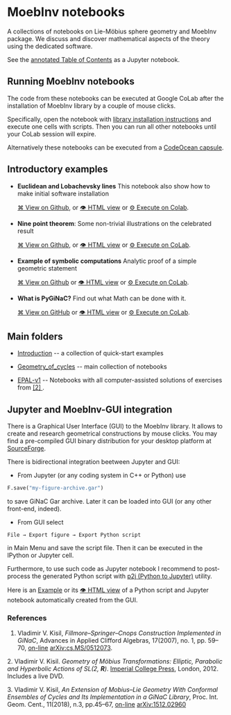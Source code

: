 # MoebInv notebooks
A collections of notebooks on Lie-Möbius sphere geometry and MoebInv package. We discuss and discover mathematical aspects of the theory using the dedicated software.

See the [annotated Table of Contents](https://github.com/vvkisil/MoebInv-notebooks/blob/master/Table_of_contents.md) as a Jupyter notebook.


## Running MoebInv notebooks
The code from these notebooks can be executed at Google CoLab after the installation of MoebInv library by a couple of mouse clicks.

Specifically, open the notebook with [library installation instructions](https://colab.research.google.com/github/vvkisil/MoebInv-notebooks/blob/master/Introduction/Software_installation_GUI_integration.ipynb) and execute one cells with scripts. Then you can run all other notebooks until your CoLab session will expire.

Alternatively these notebooks can be executed from  a [CodeOcean capsule](https://codeocean.com/capsule/7952650/tree).


## Introductory examples

+ **Euclidean and Lobachevsky lines** This notebook also show how to make initial software installation

   [⌘ View on Github](https://github.com/vvkisil/MoebInv-notebooks/blob/Introduction/master/Introduction/Euclidean_and_Lobachevsky_lines.ipynb),  or [👁 HTML view](http://www1.maths.leeds.ac.uk/~kisilv/MoebInv-notebooks/Introduction/Euclidean_and_Lobachevsky_lines.html) or [⚙ Execute on Colab](https://colab.research.google.com/github/vvkisil/MoebInv-notebooks/blob/master/Introduction/Euclidean_and_Lobachevsky_lines.ipynb).

+ **Nine point theorem**: Some non-trivial illustrations on the celebrated result

   [⌘ View on
  Github](https://github.com/vvkisil/MoebInv-notebooks/blob/master/Introduction/Nine_point_theorem.ipynb),   or [👁 HTML view](http://www1.maths.leeds.ac.uk/~kisilv/MoebInv-notebooks/Introduction/Nine_point_theorem.html) or  [⚙ Execute on CoLab](https://colab.research.google.com/github/vvkisil/MoebInv-notebooks/blob/master/Introduction/Nine_point_theorem.ipynb).

* **Example of symbolic computations** Analytic proof of a simple geometric statement

   [⌘ View on
  Github](https://github.com/vvkisil/MoebInv-notebooks/blob/master/Introduction/Example_of_symbolic_computations.ipynb) or [👁 HTML view](http://www1.maths.leeds.ac.uk/~kisilv/MoebInv-notebooks/Introduction/Example_of_symbolic_computations.html) or  [⚙ Execute on CoLab](https://colab.research.google.com/github/vvkisil/MoebInv-notebooks/blob/master/Introduction/Example_of_symbolic_computations.ipynb).

+ **What is PyGiNaC?** Find out what Math can be done with it. 

  [⌘ View on GitHub](https://github.com/vvkisil/MoebInv-notebooks/tree/master/Geometry_of_cycles/Start_from_Basics/pyGiNaC.ipynb) or [👁 HTML view](http://www1.maths.leeds.ac.uk/~kisilv/MoebInv-notebooks/Geometry_of_cycles/Start_from_Basics/pyGiNaC.html) or [⚙ Execute on CoLab](https://colab.research.google.com/github/vvkisil/MoebInv-notebooks/blob/master/Geometry_of_cycles/Start_from_Basics/pyGiNaC.ipynb).

## Main folders

 + [Introduction](Introduction) -- a collection of quick-start examples

 + [Geometry_of_cycles](Geometry_of_cycles) -- main collection of notebooks

 + [EPAL-v1](EPAL-v1) -- Notebooks with all computer-assisted solutions of exercises from [ [2] ](#[2]).

## Jupyter and MoebInv-GUI integration
There is a Graphical User Interface (GUI) to the MoebInv library. It allows to create and research geometrical constructions by mouse clicks. You may find a pre-compiled GUI binary distribution for your desktop platform at [SourceForge](https://sourceforge.net/projects/moebinv/files/binary/). 

There is bidirectional integration beetween Jupyter and GUI:

* From Jupyter (or any coding system in C++ or Python) use
 ``` python
 F.save("my-figure-archive.gar")
 ```
 to save GiNaC Gar archive. Later it can be loaded into GUI (or any other front-end, indeed).

* From GUI select
 ```
 File → Export figure → Export Python script
 ```
 in Main Menu and save the script file. Then it can be executed in the IPython or Jupyter cell.

 Furthermore, to use such code as Jupyter notebook I recommend to post-process the   generated Python script with [p2j (Python to Jupyter)](https://pypi.org/project/p2j/) utility.

 Here is an
[Example](https://github.com/vvkisil/MoebInv-notebooks/blob/master/Introduction/Nine_point_auto_script.ipynb) or its [👁 HTML view](http://www1.maths.leeds.ac.uk/~kisilv/MoebInv-notebooks/Introduction/Nine_point_auto_script.html) of a Python script and Jupyter notebook automatically created from the GUI.

### References
<a id="references"></a>

<a id="[1]"></a>
1. Vladimir V. Kisil, *Fillmore–Springer–Cnops Construction Implemented in GiNaC*, Advances in Applied Clifford Algebras, 17(2007), no. 1, pp. 59–70, [on-line](http://dx.doi.org/10.1007/s00006-006-0017-4) [arXiv:cs.MS/0512073](http://arxiv.org/abs/cs.MS/0512073).

<a id="[2]"></a>
2. Vladimir V. Kisil. *Geometry of Möbius Transformations: Elliptic, Parabolic and Hyperbolic Actions of SL(2, **R**)*. [Imperial College Press](https://www.worldscientific.com/worldscibooks/10.1142/p835), London, 2012. Includes a live DVD.

<a id="[3]"></a>
3. Vladimir V. Kisil, *An Extension of Mobius–Lie Geometry With Conformal Ensembles of Cycles and Its Implementation in a GiNaC Library*, Proc. Int. Geom. Cent., 11(2018), n.3, pp.45–67, [on-line](https://doi.org/10.15673/tmgc.v11i3.1203) [arXiv:1512.02960](http://arxiv.org/abs/1512.02960)

